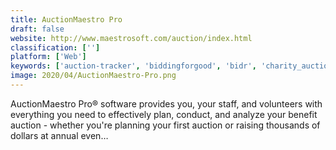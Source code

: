 ```yaml
---
title: AuctionMaestro Pro
draft: false 
website: http://www.maestrosoft.com/auction/index.html
classification: ['']
platform: ['Web']
keywords: ['auction-tracker', 'biddingforgood', 'bidr', 'charity_auctions_today', 'galabid', 'givesmart', 'handbid', 'schoolauction.net', 'silent_auction_pro', 'winningcause']
image: 2020/04/AuctionMaestro-Pro.png
---
```

AuctionMaestro Pro® software provides you, your staff, and volunteers with everything you need to effectively plan, conduct, and analyze your benefit auction - whether you're planning your first auction or raising thousands of dollars at annual even…